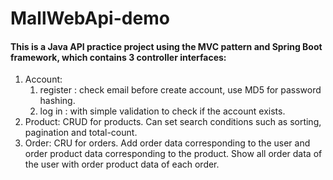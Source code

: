 # MallWebApi-demo
#### This is a Java API practice project using the MVC pattern and Spring Boot framework, which contains 3 controller interfaces:
1. Account: 
    1. register : check email before create account, use MD5 for password hashing.
    2. log in : with simple validation to check if the account exists.
2. Product: CRUD for products. Can set search conditions such as sorting, pagination and total-count.
3. Order: CRU for orders. Add order data corresponding to the user and order product data corresponding to the product. Show all order data of the user with order product data of each order.

